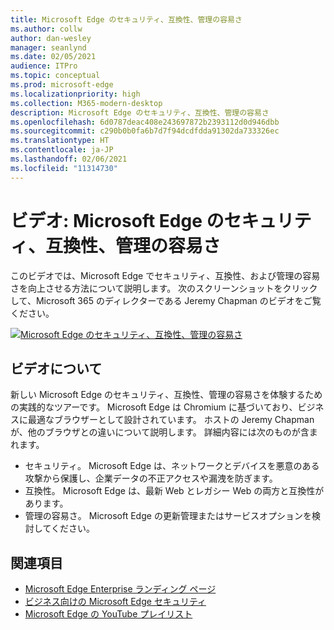```yaml
---
title: Microsoft Edge のセキュリティ、互換性、管理の容易さ
ms.author: collw
author: dan-wesley
manager: seanlynd
ms.date: 02/05/2021
audience: ITPro
ms.topic: conceptual
ms.prod: microsoft-edge
ms.localizationpriority: high
ms.collection: M365-modern-desktop
description: Microsoft Edge のセキュリティ、互換性、管理の容易さ
ms.openlocfilehash: 6d0787deac408e243697872b2393112d0d946dbb
ms.sourcegitcommit: c290b0b0fa6b7d7f94dcdfdda91302da733326ec
ms.translationtype: HT
ms.contentlocale: ja-JP
ms.lasthandoff: 02/06/2021
ms.locfileid: "11314730"
---
```

# ビデオ: Microsoft Edge のセキュリティ、互換性、管理の容易さ

このビデオでは、Microsoft Edge でセキュリティ、互換性、および管理の容易さを向上させる方法について説明します。 次のスクリーンショットをクリックして、Microsoft 365 のディレクターである Jeremy Chapman のビデオをご覧ください。

[![Microsoft Edge のセキュリティ、互換性、管理の容易さ](media/microsoft-edge-video-security-compatibility-manageability/0.png)](http://www.youtube.com/watch?v=uMmh_gNaM4I "Microsoft Edge security, compatibility, and manageability")

##  <a name="about-the-video"></a>ビデオについて

新しい Microsoft Edge のセキュリティ、互換性、管理の容易さを体験するための実践的なツアーです。 Microsoft Edge は Chromium に基づいており、ビジネスに最適なブラウザーとして設計されています。 ホストの Jeremy Chapman が、他のブラウザとの違いについて説明します。 詳細内容には次のものが含まれます。

- セキュリティ。 Microsoft Edge は、ネットワークとデバイスを悪意のある攻撃から保護し、企業データの不正アクセスや漏洩を防ぎます。
- 互換性。 Microsoft Edge は、最新 Web とレガシー Web の両方と互換性があります。
- 管理の容易さ。 Microsoft Edge の更新管理またはサービスオプションを検討してください。

##  <a name="see-also"></a>関連項目

- [Microsoft Edge Enterprise ランディング ページ](https://aka.ms/EdgeEnterprise)
- [ビジネス向けの Microsoft Edge セキュリティ](ms-edge-security-for-business.md)
- [Microsoft Edge の YouTube プレイリスト](https://www.youtube.com/playlist?list=PLXtHYVsvn_b-uXh1tMeYpT-0iD8tD3tFy)